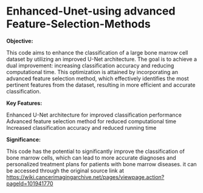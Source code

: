 # Enhanced-Unet-using advanced Feature-Selection-Methods
**Objective:**

This code aims to enhance the classification of a large bone marrow cell dataset by utilizing an improved U-Net architecture. The goal is to achieve a dual improvement: increasing classification accuracy and reducing computational time. This optimization is attained by incorporating an advanced feature selection method, which effectively identifies the most pertinent features from the dataset, resulting in more efficient and accurate classification.

**Key Features:**

Enhanced U-Net architecture for improved classification performance
Advanced feature selection method for reduced computational time
Increased classification accuracy and reduced running time

**Significance:**

This code has the potential to significantly improve the classification of bone marrow cells, which can lead to more accurate diagnoses and personalized treatment plans for patients with bone marrow diseases. it can be accessed through the original source link at https://wiki.cancerimagingarchive.net/pages/viewpage.action?pageId=101941770
